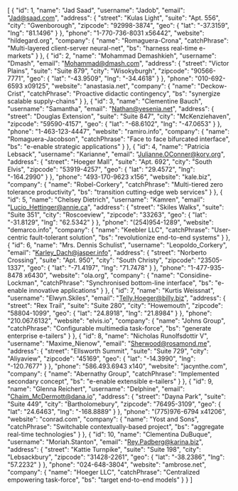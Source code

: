 [
    {
      "id": 1,
      "name": "Jad Saad",
      "username": "Jadob",
      "email": "Jad@saad.com",
      "address": {
        "street": "Kulas Light",
        "suite": "Apt. 556",
        "city": "Gwenborough",
        "zipcode": "92998-3874",
        "geo": {
          "lat": "-37.3159",
          "lng": "81.1496"
        }
      },
      "phone": "1-770-736-8031 x56442",
      "website": "hildegard.org",
      "company": {
        "name": "Romaguera-Crona",
        "catchPhrase": "Multi-layered client-server neural-net",
        "bs": "harness real-time e-markets"
      }
    },
    {
      "id": 2,
      "name": "Mohammad Demashkieh",
      "username": "Dmash",
      "email": "Mohammad@dmash.com",
      "address": {
        "street": "Victor Plains",
        "suite": "Suite 879",
        "city": "Wisokyburgh",
        "zipcode": "90566-7771",
        "geo": {
          "lat": "-43.9509",
          "lng": "-34.4618"
        }
      },
      "phone": "010-692-6593 x09125",
      "website": "anastasia.net",
      "company": {
        "name": "Deckow-Crist",
        "catchPhrase": "Proactive didactic contingency",
        "bs": "synergize scalable supply-chains"
      }
    },
    {
      "id": 3,
      "name": "Clementine Bauch",
      "username": "Samantha",
      "email": "Nathan@yesenia.net",
      "address": {
        "street": "Douglas Extension",
        "suite": "Suite 847",
        "city": "McKenziehaven",
        "zipcode": "59590-4157",
        "geo": {
          "lat": "-68.6102",
          "lng": "-47.0653"
        }
      },
      "phone": "1-463-123-4447",
      "website": "ramiro.info",
      "company": {
        "name": "Romaguera-Jacobson",
        "catchPhrase": "Face to face bifurcated interface",
        "bs": "e-enable strategic applications"
      }
    },
    {
      "id": 4,
      "name": "Patricia Lebsack",
      "username": "Karianne",
      "email": "Julianne.OConner@kory.org",
      "address": {
        "street": "Hoeger Mall",
        "suite": "Apt. 692",
        "city": "South Elvis",
        "zipcode": "53919-4257",
        "geo": {
          "lat": "29.4572",
          "lng": "-164.2990"
        }
      },
      "phone": "493-170-9623 x156",
      "website": "kale.biz",
      "company": {
        "name": "Robel-Corkery",
        "catchPhrase": "Multi-tiered zero tolerance productivity",
        "bs": "transition cutting-edge web services"
      }
    },
    {
      "id": 5,
      "name": "Chelsey Dietrich",
      "username": "Kamren",
      "email": "Lucio_Hettinger@annie.ca",
      "address": {
        "street": "Skiles Walks",
        "suite": "Suite 351",
        "city": "Roscoeview",
        "zipcode": "33263",
        "geo": {
          "lat": "-31.8129",
          "lng": "62.5342"
        }
      },
      "phone": "(254)954-1289",
      "website": "demarco.info",
      "company": {
        "name": "Keebler LLC",
        "catchPhrase": "User-centric fault-tolerant solution",
        "bs": "revolutionize end-to-end systems"
      }
    },
    {
      "id": 6,
      "name": "Mrs. Dennis Schulist",
      "username": "Leopoldo_Corkery",
      "email": "Karley_Dach@jasper.info",
      "address": {
        "street": "Norberto Crossing",
        "suite": "Apt. 950",
        "city": "South Christy",
        "zipcode": "23505-1337",
        "geo": {
          "lat": "-71.4197",
          "lng": "71.7478"
        }
      },
      "phone": "1-477-935-8478 x6430",
      "website": "ola.org",
      "company": {
        "name": "Considine-Lockman",
        "catchPhrase": "Synchronised bottom-line interface",
        "bs": "e-enable innovative applications"
      }
    },
    {
      "id": 7,
      "name": "Kurtis Weissnat",
      "username": "Elwyn.Skiles",
      "email": "Telly.Hoeger@billy.biz",
      "address": {
        "street": "Rex Trail",
        "suite": "Suite 280",
        "city": "Howemouth",
        "zipcode": "58804-1099",
        "geo": {
          "lat": "24.8918",
          "lng": "21.8984"
        }
      },
      "phone": "210.067.6132",
      "website": "elvis.io",
      "company": {
        "name": "Johns Group",
        "catchPhrase": "Configurable multimedia task-force",
        "bs": "generate enterprise e-tailers"
      }
    },
    {
      "id": 8,
      "name": "Nicholas Runolfsdottir V",
      "username": "Maxime_Nienow",
      "email": "Sherwood@rosamond.me",
      "address": {
        "street": "Ellsworth Summit",
        "suite": "Suite 729",
        "city": "Aliyaview",
        "zipcode": "45169",
        "geo": {
          "lat": "-14.3990",
          "lng": "-120.7677"
        }
      },
      "phone": "586.493.6943 x140",
      "website": "jacynthe.com",
      "company": {
        "name": "Abernathy Group",
        "catchPhrase": "Implemented secondary concept",
        "bs": "e-enable extensible e-tailers"
      }
    },
    {
      "id": 9,
      "name": "Glenna Reichert",
      "username": "Delphine",
      "email": "Chaim_McDermott@dana.io",
      "address": {
        "street": "Dayna Park",
        "suite": "Suite 449",
        "city": "Bartholomebury",
        "zipcode": "76495-3109",
        "geo": {
          "lat": "24.6463",
          "lng": "-168.8889"
        }
      },
      "phone": "(775)976-6794 x41206",
      "website": "conrad.com",
      "company": {
        "name": "Yost and Sons",
        "catchPhrase": "Switchable contextually-based project",
        "bs": "aggregate real-time technologies"
      }
    },
    {
      "id": 10,
      "name": "Clementina DuBuque",
      "username": "Moriah.Stanton",
      "email": "Rey.Padberg@karina.biz",
      "address": {
        "street": "Kattie Turnpike",
        "suite": "Suite 198",
        "city": "Lebsackbury",
        "zipcode": "31428-2261",
        "geo": {
          "lat": "-38.2386",
          "lng": "57.2232"
        }
      },
      "phone": "024-648-3804",
      "website": "ambrose.net",
      "company": {
        "name": "Hoeger LLC",
        "catchPhrase": "Centralized empowering task-force",
        "bs": "target end-to-end models"
      }
    }
  ]
